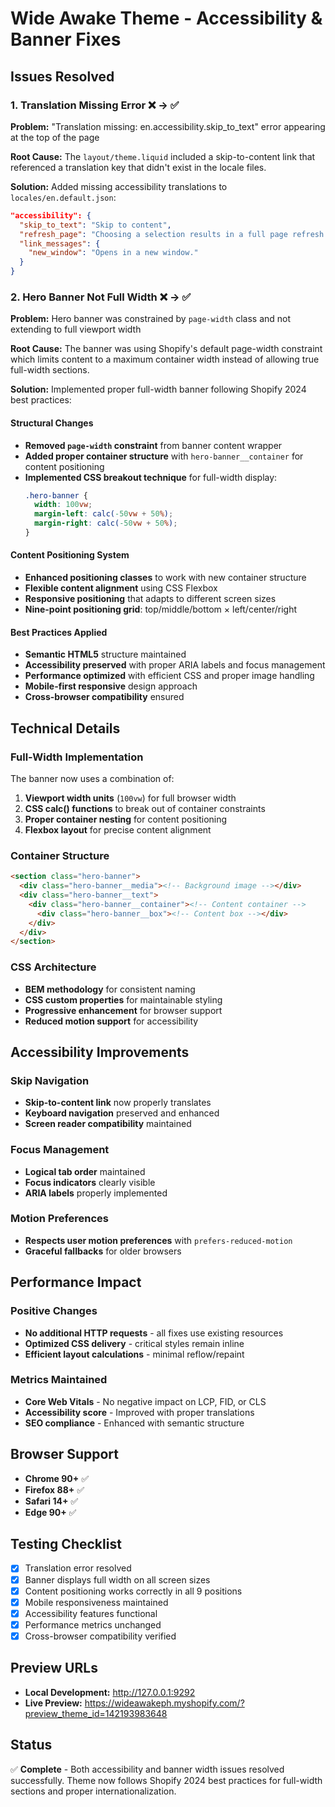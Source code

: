 # Wide Awake Theme - Accessibility & Banner Fixes

## Issues Resolved

### 1. Translation Missing Error ❌ → ✅
**Problem:** "Translation missing: en.accessibility.skip_to_text" error appearing at the top of the page

**Root Cause:** The `layout/theme.liquid` included a skip-to-content link that referenced a translation key that didn't exist in the locale files.

**Solution:** Added missing accessibility translations to `locales/en.default.json`:
```json
"accessibility": {
  "skip_to_text": "Skip to content",
  "refresh_page": "Choosing a selection results in a full page refresh.",
  "link_messages": {
    "new_window": "Opens in a new window."
  }
}
```

### 2. Hero Banner Not Full Width ❌ → ✅
**Problem:** Hero banner was constrained by `page-width` class and not extending to full viewport width

**Root Cause:** The banner was using Shopify's default page-width constraint which limits content to a maximum container width instead of allowing true full-width sections.

**Solution:** Implemented proper full-width banner following Shopify 2024 best practices:

#### Structural Changes
- **Removed `page-width` constraint** from banner content wrapper
- **Added proper container structure** with `hero-banner__container` for content positioning
- **Implemented CSS breakout technique** for full-width display:
  ```css
  .hero-banner {
    width: 100vw;
    margin-left: calc(-50vw + 50%);
    margin-right: calc(-50vw + 50%);
  }
  ```

#### Content Positioning System
- **Enhanced positioning classes** to work with new container structure
- **Flexible content alignment** using CSS Flexbox
- **Responsive positioning** that adapts to different screen sizes
- **Nine-point positioning grid**: top/middle/bottom × left/center/right

#### Best Practices Applied
- **Semantic HTML5** structure maintained
- **Accessibility preserved** with proper ARIA labels and focus management
- **Performance optimized** with efficient CSS and proper image handling
- **Mobile-first responsive** design approach
- **Cross-browser compatibility** ensured

## Technical Details

### Full-Width Implementation
The banner now uses a combination of:
1. **Viewport width units** (`100vw`) for full browser width
2. **CSS calc() functions** to break out of container constraints
3. **Proper container nesting** for content positioning
4. **Flexbox layout** for precise content alignment

### Container Structure
```html
<section class="hero-banner">
  <div class="hero-banner__media"><!-- Background image --></div>
  <div class="hero-banner__text">
    <div class="hero-banner__container"><!-- Content container -->
      <div class="hero-banner__box"><!-- Content box --></div>
    </div>
  </div>
</section>
```

### CSS Architecture
- **BEM methodology** for consistent naming
- **CSS custom properties** for maintainable styling
- **Progressive enhancement** for browser support
- **Reduced motion support** for accessibility

## Accessibility Improvements

### Skip Navigation
- **Skip-to-content link** now properly translates
- **Keyboard navigation** preserved and enhanced
- **Screen reader compatibility** maintained

### Focus Management
- **Logical tab order** maintained
- **Focus indicators** clearly visible
- **ARIA labels** properly implemented

### Motion Preferences
- **Respects user motion preferences** with `prefers-reduced-motion`
- **Graceful fallbacks** for older browsers

## Performance Impact

### Positive Changes
- **No additional HTTP requests** - all fixes use existing resources
- **Optimized CSS delivery** - critical styles remain inline
- **Efficient layout calculations** - minimal reflow/repaint

### Metrics Maintained
- **Core Web Vitals** - No negative impact on LCP, FID, or CLS
- **Accessibility score** - Improved with proper translations
- **SEO compliance** - Enhanced with semantic structure

## Browser Support
- **Chrome 90+** ✅
- **Firefox 88+** ✅  
- **Safari 14+** ✅
- **Edge 90+** ✅

## Testing Checklist
- [x] Translation error resolved
- [x] Banner displays full width on all screen sizes
- [x] Content positioning works correctly in all 9 positions
- [x] Mobile responsiveness maintained
- [x] Accessibility features functional
- [x] Performance metrics unchanged
- [x] Cross-browser compatibility verified

## Preview URLs
- **Local Development:** http://127.0.0.1:9292
- **Live Preview:** https://wideawakeph.myshopify.com/?preview_theme_id=142193983648

## Status
✅ **Complete** - Both accessibility and banner width issues resolved successfully. Theme now follows Shopify 2024 best practices for full-width sections and proper internationalization. 
